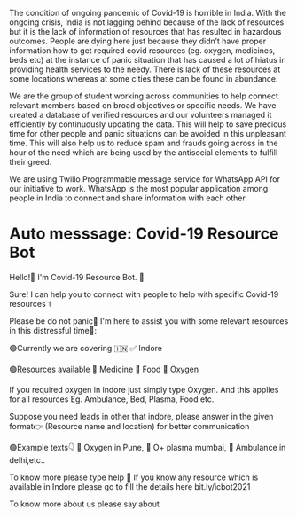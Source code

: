 The condition of ongoing pandemic of Covid-19 is horrible in India. With the ongoing crisis, India is not lagging behind because of the lack of resources but it is the lack of information of resources that has resulted in hazardous outcomes. People are dying here just because they didn’t have proper information how to get required covid resources (eg. oxygen, medicines, beds etc) at the instance of panic situation that has caused a lot of hiatus in providing health services to the needy. There is lack of these resources at some locations whereas at some cities these can be found in abundance. 

We are the group of student working across communities to help connect relevant members based on broad objectives or specific needs.
We have created a database of verified resources and our volunteers managed it efficiently by continuously updating the data. This will help to save precious time for other people and panic situations can be avoided in this unpleasant time. This will also help us to reduce spam and frauds going across in the hour of the need which are being used by the antisocial elements to fulfill their greed.

We are using Twilio Programmable message  service for WhatsApp API for our initiative to work. WhatsApp is the most popular application among people in India to connect and share information with each other.

# Auto messsage: Covid-19 Resource Bot

Hello!🙌
I'm Covid-19 Resource Bot. 🤖

Sure! I can help you to connect with people to help with specific Covid-19 resources ⚕

Please be do not panic🥶 I'm here to assist you with some relevant resources in this distressful time🤞:

🟢Currently we are covering 🇮🇳
✅ Indore


🟢Resources available
💠 Medicine
💠 Food
💠 Oxygen

If you required oxygen in indore just simply type Oxygen.
And this applies for all resources
 Eg. Ambulance, Bed, Plasma, Food etc.

Suppose you need leads in other that indore, please answer in the given format👉 (Resource name and location) for better communication 

🟢Example texts👇 
💠 Oxygen in Pune,
💠 O+ plasma mumbai,
💠 Ambulance in delhi,etc..


To know more please type help 🙏 If you know any resource which is available in Indore please go to fill the details here
bit.ly/icbot2021

To know more about us please say about
